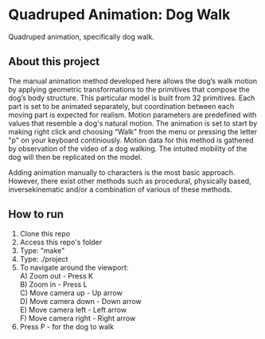 # Quadruped Animation: Dog Walk
Quadruped animation, specifically dog walk. 

## About this project
The manual animation method developed here allows the dog’s walk motion by applying geometric transformations to the
primitives that compose the dog’s body structure. This particular model is built
from 32 primitives. Each part is set to be animated separately, but coordination
between each moving part is expected for realism. Motion parameters are
predefined with values that resemble a dog's natural motion. The animation is set to
start by making right click and choosing “Walk” from the menu or pressing the letter "p" on your keyboard continiously. Motion data for this method is gathered by observation of the video of a dog walking. The intuited mobility of the
dog will then be replicated on the model. </br>

Adding animation manually to characters is the most basic approach.
However, there exist other methods such as procedural, physically based, inversekinematic
and/or a combination of various of these methods. 

## How to run

1. Clone this repo
2. Access this repo's folder
3. Type: "make" 
4. Type: ./project
6. To navigate around the viewport: <br />
	A) Zoom out - Press K <br />
	B) Zoom in - Press L <br />
	C) Move camera up - Up arrow <br />
	D) Move camera down - Down arrow <br />
	E) Move camera left - Left arrow <br />
	F) Move camera right - Right arrow <br />
7. Press P - for the dog to walk <br />

